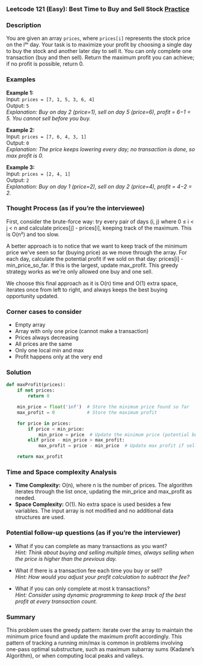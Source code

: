 ### Leetcode 121 (Easy): Best Time to Buy and Sell Stock [Practice](https://leetcode.com/problems/best-time-to-buy-and-sell-stock)

### Description  
You are given an array `prices`, where `prices[i]` represents the stock price on the iᵗʰ day. Your task is to maximize your profit by choosing a single day to buy the stock and another later day to sell it. You can only complete one transaction (buy and then sell). Return the maximum profit you can achieve; if no profit is possible, return 0.

### Examples  

**Example 1:**  
Input: `prices = [7, 1, 5, 3, 6, 4]`  
Output: `5`  
*Explanation: Buy on day 2 (price=1), sell on day 5 (price=6), profit = 6−1 = 5. You cannot sell before you buy.*

**Example 2:**  
Input: `prices = [7, 6, 4, 3, 1]`  
Output: `0`  
*Explanation: The price keeps lowering every day; no transaction is done, so max profit is 0.*

**Example 3:**  
Input: `prices = [2, 4, 1]`  
Output: `2`  
*Explanation: Buy on day 1 (price=2), sell on day 2 (price=4), profit = 4−2 = 2.*

### Thought Process (as if you’re the interviewee)  
First, consider the brute-force way: try every pair of days (i, j) where 0 ≤ i < j < n and calculate prices[j] - prices[i], keeping track of the maximum. This is O(n²) and too slow.

A better approach is to notice that we want to keep track of the minimum price we've seen so far (buying price) as we move through the array. For each day, calculate the potential profit if we sold on that day: prices[i] - min_price_so_far. If this is the largest, update max_profit. This greedy strategy works as we're only allowed one buy and one sell.

We choose this final approach as it is O(n) time and O(1) extra space, iterates once from left to right, and always keeps the best buying opportunity updated.

### Corner cases to consider  
- Empty array
- Array with only one price (cannot make a transaction)
- Prices always decreasing
- All prices are the same
- Only one local min and max
- Profit happens only at the very end

### Solution

```python
def maxProfit(prices):
    if not prices:
        return 0

    min_price = float('inf')  # Store the minimum price found so far
    max_profit = 0            # Store the maximum profit

    for price in prices:
        if price < min_price:
            min_price = price  # Update the minimum price (potential buy)
        elif price - min_price > max_profit:
            max_profit = price - min_price  # Update max profit if selling today is better

    return max_profit
```

### Time and Space complexity Analysis  

- **Time Complexity:** O(n), where n is the number of prices. The algorithm iterates through the list once, updating the min_price and max_profit as needed.
- **Space Complexity:** O(1). No extra space is used besides a few variables. The input array is not modified and no additional data structures are used.

### Potential follow-up questions (as if you’re the interviewer)  

- What if you can complete as many transactions as you want?  
  *Hint: Think about buying and selling multiple times, always selling when the price is higher than the previous day.*

- What if there is a transaction fee each time you buy or sell?  
  *Hint: How would you adjust your profit calculation to subtract the fee?*

- What if you can only complete at most k transactions?  
  *Hint: Consider using dynamic programming to keep track of the best profit at every transaction count.*

### Summary
This problem uses the greedy pattern: iterate over the array to maintain the minimum price found and update the maximum profit accordingly. This pattern of tracking a running min/max is common in problems involving one-pass optimal substructure, such as maximum subarray sums (Kadane’s Algorithm), or when computing local peaks and valleys.